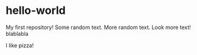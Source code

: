 # hello-world
My first repository!
Some random text. More random text.
Look more text!
blablabla

I like pizza!
